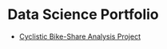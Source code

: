# Data Science Portfolio

- [Cyclistic Bike-Share Analysis Project](https://github.com/timgreenli/Data-Science-Portfolio/Cyclistic-Bike-Share-Analysis)
